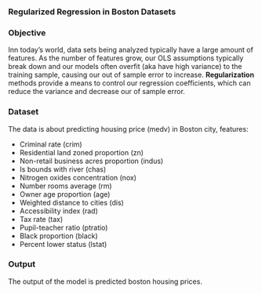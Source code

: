 ### Regularized Regression in Boston Datasets

### Objective
Inn today’s world, data sets being analyzed typically have a large amount of features. As the number of features grow, our OLS assumptions typically break down and our models often overfit (aka have high variance) to the training sample, causing our out of sample error to increase. **Regularization** methods provide a means to control our regression coefficients, which can reduce the variance and decrease our of sample error.

### Dataset
The data is about predicting housing price (medv) in Boston city, features:
- Criminal rate (crim)
- Residential land zoned proportion (zn)
- Non-retail business acres proportion (indus)
- Is bounds with river (chas)
- Nitrogen oxides concentration (nox)
- Number rooms average (rm)
- Owner age proportion (age)
- Weighted distance to cities (dis)
- Accessibility index (rad)
- Tax rate (tax)
- Pupil-teacher ratio (ptratio)
- Black proportion (black)
- Percent lower status (lstat)

### Output
The output of the model is predicted boston housing prices.
